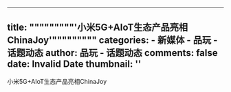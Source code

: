 
---
title: """""""""'小米5G+AIoT生态产品亮相ChinaJoy'"""""""""
categories: 
    - 新媒体
    - 品玩 - 话题动态
author: 品玩 - 话题动态
comments: false
date: Invalid Date
thumbnail: ''
---

<div>   
小米5G+AIoT生态产品亮相ChinaJoy 
  
</div>
            